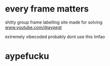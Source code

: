 # every frame matters

shitty group frame labelling site made for solving www.youtube.com/@aypegt

extremely vibecoded probably dont use this lmfao

# aypefucku
